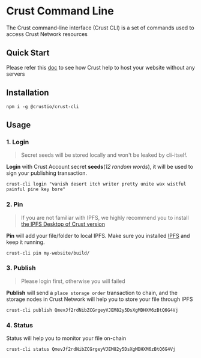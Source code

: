 # Crust Command Line

The Crust command-line interface (Crust CLI) is a set of commands used to access Crust Network resources

## Quick Start

Please refer this [doc]([https://](https://wiki.crust.network/docs/en/buildGettingStarted)) to see how Crust help to host your website without any servers

## Installation

```shell
npm i -g @crustio/crust-cli
```

## Usage

### 1. Login

> Secret seeds will be stored locally and won't be leaked by cli-itself.

**Login** with Crust Account secret **seeds**(*12 random words*), it will be used to sign your publishing transaction.

```shell
crust-cli login "vanish desert itch writer pretty unite wax wistful painful pine key bore"
```

### 2. Pin

> If you are not familiar with IPFS, we highly recommend you to install [the IPFS Desktop of Crust version](https://apps.crust.network/#/storage/welcome)

**Pin** will add your file/folder to local IPFS. Make sure you installed [IPFS](https://ipfs.io/#install) and keep it running.

```shell
crust-cli pin my-website/build/
```

### 3. Publish

> Please login first, otherwise you will failed

**Publish** will send a `place storage order` transaction to chain, and the storage nodes in Crust Network will help you to store your file through IPFS

```shell
crust-cli publish QmevJf2rdNibZCGrgeyVJEM82y5DsXgMDHXM6zBtQ6G4Vj
```

### 4. Status

Status will help you to monitor your file on-chain

```shell
crust-cli status QmevJf2rdNibZCGrgeyVJEM82y5DsXgMDHXM6zBtQ6G4Vj
```
